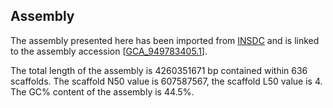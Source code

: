 **Assembly**
--------

The assembly presented here has been imported from [INSDC](http://www.insdc.org) and is linked to the assembly accession [[GCA\_949783405.1](http://www.ebi.ac.uk/ena/data/view/GCA_949783405.1)].

The total length of the assembly is 4260351671 bp contained within 636 scaffolds.
The scaffold N50 value is 607587567, the scaffold L50 value is 4.
The GC% content of the assembly is 44.5%.
